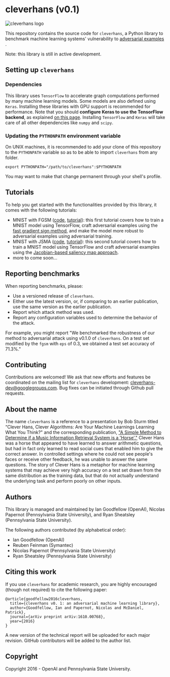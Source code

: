 # cleverhans (v0.1)

<img src="https://github.com/openai/cleverhans/blob/master/logo.png?raw=true" alt="cleverhans logo">

This repository contains the source code for `cleverhans`, a Python library to
benchmark machine learning systems' vulnerability to
[adversarial examples](http://karpathy.github.io/2015/03/30/breaking-convnets/)
.

Note: this library is still in active development.

## Setting up `cleverhans`

### Dependencies

This library uses `TensorFlow` to accelerate graph computations performed by
many machine learning models. Some models are also defined using `Keras`.
Installing these libraries with GPU support is recommended for performance.
Note that you should **configure Keras to use the TensorFlow backend**, as
explained [on this page](https://keras.io/backend/). Installing `TensorFlow`
and `Keras` will take care of all other dependencies like `numpy` and `scipy`.

### Updating the `PYTHONPATH` environment variable

On UNIX machines, it is recommended to add your clone of this repository to the
`PYTHONPATH` variable so as to be able to import `cleverhans` from any folder.

```
export PYTHONPATH="/path/to/cleverhans":$PYTHONPATH
```

You may want to make that change permanent through your shell's profile.

## Tutorials

To help you get started with the functionalities provided by this library, it
comes with the following tutorials:
* MNIST with FGSM ([code](tutorials/mnist_tutorial.py), [tutorial](tutorials/mnist_tutorial.md)): this first
tutorial covers how to train a MNIST model using TensorFlow,
craft adversarial examples using the [fast gradient sign method](https://arxiv.org/abs/1412.6572), 
and make the model more robust to adversarial
examples using adversarial training.
* MNIST with JSMA ([code](tutorials/mnist_tutorial_jsma.py), [tutorial](tutorials/mnist_tutorial_jsma.md)): this second
tutorial covers how to train a MNIST model using TensorFlow and
craft adversarial examples using the [Jacobian-based saliency map approach](https://arxiv.org/abs/1511.07528). 
* more to come soon...
 
## Reporting benchmarks

When reporting benchmarks, please:
* Use a versioned release of `cleverhans`.
* Either use the latest version, or, if comparing to an earlier publication, use the same version as the earlier publication.
* Report which attack method was used.
* Report any configuration variables used to determine the behavior of the attack.

For example, you might report "We benchmarked the robustness of our method to adversarial attack using v0.1.0 of `cleverhans`. On a test set modified by the `fgsm` with `eps` of 0.3, we obtained a test set accuracy of 71.3%."

## Contributing

Contributions are welcomed! We ask that new efforts and features be coordinated
on the mailing list for `cleverhans` development: [cleverhans-dev@googlegroups.com](https://groups.google.com/forum/#!forum/cleverhans-dev). 
Bug fixes can be initiated through Github pull requests.

## About the name

The name `cleverhans` is a reference to a presentation by Bob Sturm titled “Clever Hans, Clever Algorithms: Are Your Machine Learnings Learning What You Think?" and the corresponding publication, ["A Simple Method to Determine if a Music Information Retrieval System is a 'Horse'."](http://ieeexplore.ieee.org/document/6847693/) Clever Hans was a horse that appeared to have learned to answer arithmetic questions, but had in fact only learned to read social cues that enabled him to give the correct answer. In controlled settings where he could not see people's faces or receive other feedback, he was unable to answer the same questions. The story of Clever Hans is a metaphor for machine learning systems that may achieve very high accuracy on a test set drawn from the same distribution as the training data, but that do not actually understand the underlying task and perform poorly on other inputs.

## Authors

This library is managed and maintained by Ian Goodfellow (OpenAI),
Nicolas Papernot (Pennsylvania State University), and
Ryan Sheatsley (Pennsylvania State University).

The following authors contributed (by alphabetical order):
* Ian Goodfellow (OpenAI)
* Reuben Feinman                 (Symantec)
* Nicolas Papernot (Pennsylvania State University)
* Ryan Sheatsley (Pennsylvania State University)

## Citing this work

If you use `cleverhans` for academic research, you are highly encouraged 
(though not required) to cite the following paper:

```
@article{goodfellow2016cleverhans,
  title={cleverhans v0. 1: an adversarial machine learning library},
  author={Goodfellow, Ian and Papernot, Nicolas and McDaniel, Patrick},
  journal={arXiv preprint arXiv:1610.00768},
  year={2016}
}
```

A new version of the technical report will be uploaded for each major
revision. GitHub contributors will be added to the author list.

## Copyright

Copyright 2016 - OpenAI and Pennsylvania State University.
